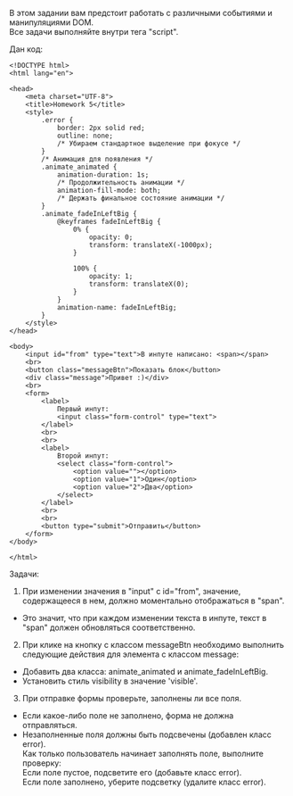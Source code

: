 В этом задании вам предстоит работать с различными событиями и манипуляциями
DOM.   
Все задачи выполняйте внутри тега "script".

Дан код:
```
<!DOCTYPE html>
<html lang="en">

<head>
    <meta charset="UTF-8">
    <title>Homework 5</title>
    <style>
        .error {
            border: 2px solid red;
            outline: none;
            /* Убираем стандартное выделение при фокусе */
        }
        /* Анимация для появления */
        .animate_animated {
            animation-duration: 1s;
            /* Продолжительность анимации */
            animation-fill-mode: both;
            /* Держать финальное состояние анимации */
        }
        .animate_fadeInLeftBig {
            @keyframes fadeInLeftBig {
                0% {
                    opacity: 0;
                    transform: translateX(-1000px);
                }

                100% {
                    opacity: 1;
                    transform: translateX(0);
                }
            }
            animation-name: fadeInLeftBig;
        }
    </style>
</head>

<body>
    <input id="from" type="text">В инпуте написано: <span></span>
    <br>
    <button class="messageBtn">Показать блок</button>
    <div class="message">Привет :)</div>
    <br>
    <form>
        <label>
            Первый инпут:
            <input class="form-control" type="text">
        </label>
        <br>
        <br>
        <label>
            Второй инпут:
            <select class="form-control">
                <option value=""></option>
                <option value="1">Один</option>
                <option value="2">Два</option>
            </select>
        </label>
        <br>
        <br>
        <button type="submit">Отправить</button>
    </form>
</body>

</html>
```

Задачи:
1. При изменении значения в "input" с id="from", значение, содержащееся
в нем, должно моментально отображаться в "span".
- Это значит, что при каждом изменении текста в инпуте, текст в "span"
должен обновляться соответственно.
2. При клике на кнопку с классом messageBtn необходимо выполнить
следующие действия для элемента с классом message:
- Добавить два класса: animate_animated и animate_fadeInLeftBig.
- Установить стиль visibility в значение 'visible'.
3. При отправке формы проверьте, заполнены ли все поля.
- Если какое-либо поле не заполнено, форма не должна отправляться.
- Незаполненные поля должны быть подсвечены (добавлен класс error).  
Как только пользователь начинает заполнять поле, выполните проверку:  
Если поле пустое, подсветите его (добавьте класс error).  
Если поле заполнено, уберите подсветку (удалите класс error).

